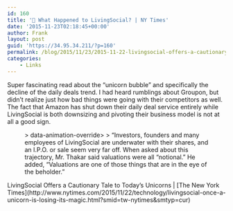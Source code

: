 ```yaml
---
id: 160
title: '🔗 What Happened to LivingSocial? | NY Times'
date: '2015-11-23T02:18:45+00:00'
author: Frank
layout: post
guid: 'https://34.95.34.211/?p=160'
permalink: /blog/2015/11/23/2015-11-22-livingsocial-offers-a-cautionary-tale-to-todays-unicorns-the-new-york-times/
categories:
    - Links
---
```


Super fascinating read about the “unicorn bubble” and specifically the decline of the daily deals trend. I had heard rumblings about Groupon, but didn’t realize just how bad things were going with their competitors as well. The fact that Amazon has shut down their daily deal service entirely while LivingSocial is both downsizing and pivoting their business model is not at all a good sign.

<figure>> data-animation-override&gt;  
> <span>“</span>Investors, founders and many employees of LivingSocial are underwater with their shares, and an I.P.O. or sale seem very far off. When asked about this trajectory, Mr. Thakar said valuations were all “notional.” He added, “Valuations are one of those things that are in the eye of the beholder.<span>”</span>

</figure>LivingSocial Offers a Cautionary Tale to Today’s Unicorns | [The New York Times](http://www.nytimes.com/2015/11/22/technology/livingsocial-once-a-unicorn-is-losing-its-magic.html?smid=tw-nytimes&smtyp=cur)